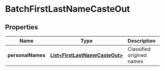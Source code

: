 
# BatchFirstLastNameCasteOut

## Properties
Name | Type | Description | Notes
------------ | ------------- | ------------- | -------------
**personalNames** | [**List&lt;FirstLastNameCasteOut&gt;**](FirstLastNameCasteOut.md) | Classified origined names |  [optional]



